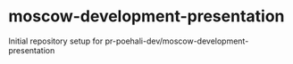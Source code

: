 # moscow-development-presentation

Initial repository setup for pr-poehali-dev/moscow-development-presentation